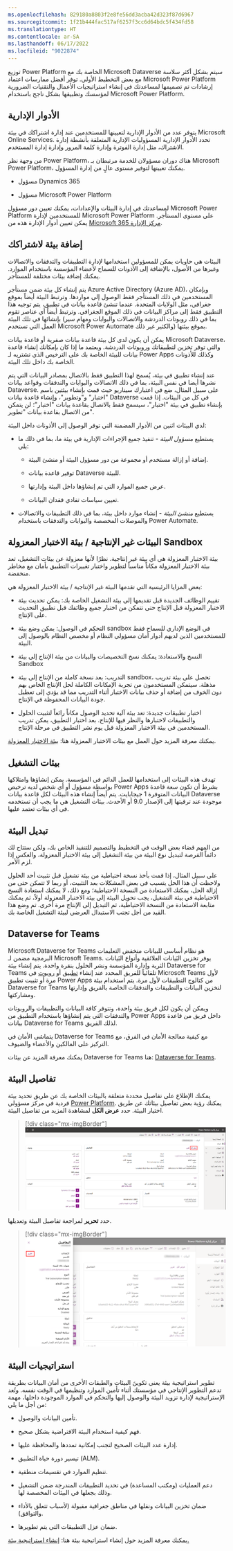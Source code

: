 ```yaml
---
ms.openlocfilehash: 829180a8803f2e8fe56dd3acba42d323f87d6967
ms.sourcegitcommit: 1f21b444fac517af6257f3cc6d64bdc5f434fd58
ms.translationtype: HT
ms.contentlocale: ar-SA
ms.lasthandoff: 06/17/2022
ms.locfileid: "9022874"
---
```

توزيع Power Platform الخاصة بك مع Microsoft Dataverse سيتم بشكل أكثر سلاسة مع بعض التخطيط الأولي. توفر أفضل ممارسات اعتماد Microsoft Power Platform إرشادات تم تصميمها لمساعدتك في إنشاء استراتيجيات الأعمال والتقنيات الضرورية لمؤسسك وتطبيقها بشكل ناجح باستخدام Microsoft Power Platform.

## <a name="administrative-roles"></a>الأدوار الإدارية

يتوفر عدد من الأدوار الإدارية لتعيينها للمستخدمين عند إدارة اشتراكك في بيئة Microsoft Online Services. تحدد الأدوار الإدارية المسؤوليات الإدارية المتعلقة بأنشطة إدارة الاشتراك، مثل إدارة الفوترة وإدارة كلمة المرور وإدارة إدارة المستخدم.

من وجهة نظر Power Platform، هناك دوران مسؤولان للخدمة مرتبطان بـ Microsoft Power Platform، يمكنك تعيينها لتوفير مستوى عالٍ من إدارة المسؤول.

-   مسؤول Dynamics 365

-   مسؤول Microsoft Power Platform

لمساعدتك في إدارة البيئات والإعدادات، يمكنك تعيين دور مسؤول Microsoft Power Platform للمستخدمين لإدارة Microsoft Power Platform على مستوى المستأجر. يمكن تعيين أدوار الإدارة هذه من [Microsoft 365 مركز الإدارة](https://admin.microsoft.com/#/homepage/?azure-portal=true).

## <a name="adding-an-environment-to-your-subscription"></a>إضافة بيئة لاشتراكك

البيئات هي حاويات يمكن للمسؤولين استخدامها لإدارة التطبيقات والتدفقات والاتصالات وغيرها من الأصول، بالإضافة إلى الأذونات للسماح لأعضاء المؤسسة باستخدام الموارد. يمكنك إضافة بيئات مختلفة للمستأجر.

يتم إنشاء كل بيئة ضمن مستأجر Azure Active Directory (Azure AD)، وبإمكان المستخدمين في ذلك المستأجر فقط الوصول إلى مواردها. وترتبط البيئة أيضاً بموقع جغرافي، مثل الولايات المتحدة. عندما تنشئ قاعدة بيانات في تطبيق، يتم توجيه هذا التطبيق فقط إلى مراكز البيانات في ذلك الموقع الجغرافي. وترتبط أيضاً أي عناصر تقوم بإنشائها في تلك البيئة (بما في ذلك روبوتات الدردشة والاتصالات والبوابات ومهام سير العمل التي تستخدم Microsoft Power Automate والكثير غير ذلك) بموقع بيئتها.

يمكن أن يكون لدى كل بيئة قاعدة بيانات صفرية أو قاعدة بيانات Microsoft Dataverse، والتي توفر تخزين لتطبيقاتك وروبوتات الدردشة. ويعتمد ما إذا كان بإمكانك إنشاء قاعدة بيانات للبيئة الخاصة بك على الترخيص الذي تشتريه لـ Power Apps وكذلك للأذونات الخاصة بك داخل تلك البيئة.

عند إنشاء تطبيق في بيئة، يُسمح لهذا التطبيق فقط بالاتصال بمصادر البيانات التي يتم نشرها أيضا في نفس البيئة، بما في ذلك الاتصالات والبوابات والتدفقات وقواعد بيانات Dataverse. على سبيل المثال، ضع في اعتبارك سيناريو حيث قمت بإنشاء بيئتين باسم "اختبار" و"وتطوير"، وإنشاء قاعدة بيانات Dataverse في كل من البيئات. إذا قمت بإنشاء تطبيق في بيئة "اختبار"، سيسمح فقط بالاتصال بقاعدة بيانات "اختبار"؛ لن يتمكن من الاتصال بقاعدة بيانات "تطوير".

لدي البيئات اثنين من الأدوار المضمنة التي توفر الوصول إلى الأذونات داخل البيئة:

-   يستطيع *مسؤول البيئة -* تنفيذ جميع الإجراءات الإدارية في بيئة ما، بما في ذلك ما يلي:

    -   إضافة أو إزالة مستخدم أو مجموعة من دور مسؤول البيئة أو منشئ البيئة.

    -   توفير قاعدة بيانات Dataverse للبيئة.

    -   عرض جميع الموارد التي تم إنشاؤها داخل البيئة وإدارتها.

    -   تعيين سياسات تفادي فقدان البيانات.

-   يستطيع *منشئ البيئة -* إنشاء موارد داخل بيئة، بما في ذلك التطبيقات والاتصالات والموصلات المخصصة والبوابات والتدفقات باستخدام Power Automate.

## <a name="non-productionsandbox-environments"></a>البيئات غير الإنتاجية / بيئة الاختبار المعزولة Sandbox

بيئة الاختبار المعزولة هي أي بيئة غير إنتاجية. نظرًا لأنها معزولة عن بيئات التشغيل، تعد بيئة الاختبار المعزولة مكاناً مناسباً لتطوير واختبار تغييرات التطبيق بأمان مع مخاطر منخفضة.

بعض المزايا الرئيسية التي تقدمها البيئة غير الإنتاجية / بيئة الاختبار المعزولة هي:

-   تقييم الوظائف الجديدة قبل تقديمها إلى بيئة التشغيل الخاصة بك: يمكن تحديث بيئة الاختبار المعزولة قبل الإنتاج حتى تتمكن من اختبار جميع وظائفك قبل تطبيق التحديث على الإنتاج.

-   التحكم في الوصول: يمكن وضع بيئة sandbox في الوضع الإداري للسماح فقط للمستخدمين الذين لديهم أدوار أمان مسؤولي النظام أو مخصص النظام بالوصول إلى البيئة.

-   النسخ والاستعادة: يمكنك نسخ التخصيصات والبيانات من بيئة الإنتاج إلى بيئة Sandbox

-   التدريب: بعد نسخة كاملة من الإنتاج إلى بيئة sandbox، تحصل على بيئة تدريب مذهلة. سيتمكن المستخدمون من تجربة الإمكانات الكاملة لحل الإنتاج الخاص بهم دون الخوف من إضافة أو حذف بيانات الاختبار أثناء التدريب مما قد يؤدي إلى تعطيل جودة البيانات المحفوظة في الإنتاج.

-   اختبار تطبيقات جديدة: تعد بيئة آلية تحديد الوصول مكاناً رائعاً لتثبيت الحلول والتطبيقات لاختبارها والنظر فيها للإنتاج. بعد اختبار التطبيق، يمكن تدريب المستخدمين في بيئة الاختبار المعزولة قبل يوم نشر التطبيق في مرحلة الإنتاج.

يمكنك معرفة المزيد حول العمل مع بيئات الاختبار المعزولة هنا: [بيئة الاختبار المعزولة](/power-platform/admin/sandbox-environments/?azure-portal=true).

## <a name="production-environments"></a>بيئات التشغيل

تهدف هذه البيئات إلى استخدامها للعمل الدائم في المؤسسة. يمكن إنشاؤها وامتلاكها بواسطة مسؤول أو أي شخص لديه ترخيص Power Apps بشرط أن تكون سعة قاعدة البيانات المتوفرة 1 جيجابايت. يتم أيضاً إنشاء هذه البيئات لكل قاعدة بيانات Dataverse موجودة عند ترقيتها إلى الإصدار 9.0 أو الأحدث. بيئات التشغيل هي ما يجب أن تستخدمه في أي بيئات تعتمد عليها.

## <a name="switching-an-environment"></a>تبديل البيئة

من المهم قضاء بعض الوقت في التخطيط والتصميم للتنفيذ الخاص بك، ولكن ستتاح لك دائماً الفرصة لتبديل نوع البيئة من بيئة التشغيل إلى بيئة الاختبار المعزولة، والعكس إذا لزم الأمر.

على سبيل المثال، إذا قمت بأخذ نسخة احتياطية من بيئة تشغيل قبل تثبيت أحد الحلول ولاحظت أن هذا الحل يتسبب في بعض المشكلات بعد التثبيت، أو ربما لا تتمكن حتى من إزالة الحل، يمكنك الاستعادة من النسخة الاحتياطية؛ ومع ذلك، لا يمكنك استعادة النسخ الاحتياطية في بيئة التشغيل، يجب تحويل البيئة إلى بيئة الاختبار المعزولة أولاً، ثم يمكنك متابعة الاستعادة من النسخة الاحتياطية، ثم التبديل إلى الإنتاج مرة أخرى. تم وضع هذا القيد من أجل تجنب الاستبدال العرضي لبيئة التشغيل الخاصة بك.

## <a name="dataverse-for-teams"></a>Dataverse for Teams

Microsoft Dataverse for Teams هو نظام أساسي للبيانات منخفض التعليمات البرمجية مضمن لـ Microsoft Teams. يوفر تخزين البَيانات العلائقية وأنواع البَيانات الثرية وإدارة المؤسسة ونشر الحلول بنقرة واحدة. يتم إنشاء بيئة Dataverse for Teams تلقائياً للفريق المحدد عند إنشاء [تطبيق](/powerapps/teams/create-first-app/?azure-portal=true) أو [روبوت](/power-virtual-agents/teams/authoring-first-bot-teams?azure-portal=true#create-a-bot) في Microsoft Teams لأول مرة أو تثبيت تطبيق Power Apps من كتالوج التطبيقات لأول مرة. يتم استخدام بيئة Dataverse for Teams لتخزين البيانات والتطبيقات والتدفقات الخاصة بالفريق وإدارتها ومشاركتها.

ويمكن أن يكون لكل فريق بيئة واحدة، وتتوفر كافة البيانات والتطبيقات والروبوتات والتدفقات التي يتم إنشاؤها باستخدام التطبيق من Power Apps داخل فريق من قاعدة بيانات Dataverse for Teams لذلك الفريق.

يتماشى الأمان في Dataverse for Teams مع كيفية معالجة الأمان في الفرق، مع التركيز على المالكين والأعضاء والضيوف.

يمكنك معرفة المزيد عن بيئات Dataverse for Teams هنا: [Dataverse for Teams](/power-apps/teams/overview-data-platform/?azure-portal=true).

## <a name="environment-details"></a>تفاصيل البيئة

يمكنك الإطلاع على تفاصيل محددة متعلقة بالبيئات الخاصة بك عن طريق تحديد بيئة فردية في مركز مسؤولي [Power Platform](https://admin.powerplatform.microsoft.com/?azure-portal=true). يمكنك رؤية بعض تفاصيل بيئاتك عن طريق اختيار البيئة. حدد **عرض الكل** لمشاهدة المزيد من تفاصيل البيئة.

> [!div class="mx-imgBorder"] 
> ![تفاصيل البيئة كما تم عرضها من مركز الإدارة.](../media/environment-details-see-all.png)

حدد **تحرير** لمراجعة تفاصيل البيئة وتعديلها.

> [!div class="mx-imgBorder"] 
> ![مزيد من تفاصيل البيئة من مركز الإدارة.](../media/environment-details-more.png)

## <a name="environment-strategies"></a>استراتيجيات البيئة

تطوير استراتيجية بيئة يعني تكوينَ البيئات والطبقات الأخرى من أمان البيانات بطريقة تدعم التطوير الإنتاجي في مؤسستك أثناء تأمين الموارد وتنظيمها في الوقت نفسه. وتُعد الإستراتيجية لإدارة تزويد البيئة والوصول إليها والتحكم في الموارد الموجودة داخلها، مهمة من أجل ما يلي:

-   تأمين البيانات والوصول.

-   فهم كيفية استخدام البيئة الافتراضية بشكل صحيح.

-   إدارة عدد البيئات الصحيح لتجنب إمكانية تمددها والمحافظة عليها.

-   تيسير دورة حياة التطبيق (ALM).

-   تنظيم الموارد في تقسيمات منطقية.

-   دعم العمليات (ومكتب المساعدة) في تحديد التطبيقات المندرجة ضمن التشغيل وذلك بجعلها في البيئات المخصصة لها.

-   ضمان تخزين البيانات ونقلها في مناطق جغرافية مقبولة (لأسباب تتعلق بالأداء والتوافق).

-   ضمان عزل التطبيقات التي يتم تطويرها.

يمكنك معرفة المزيد حول إنشاء استراتيجية بيئة هنا: [إنشاء استراتيجية بيئة.](/power-platform/guidance/adoption/environment-strategy/?azure-portal=true)